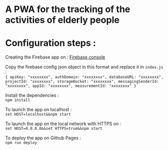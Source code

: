# A PWA for the tracking of the activities of elderly people

# Configuration steps :

Creating the Firebase app on :
[Firebase console](https://console.firebase.google.com/)

Copy the firebase config json object in this format and replace it in `index.js` :  
`{
  apiKey: "xxxxxxxx",
  authDomain: "xxxxxxxx",
  databaseURL: "xxxxxxxx",
  projectId: "xxxxxxxx",
  storageBucket: "xxxxxxxx",
  messagingSenderId: "xxxxxxxx",
  appId: "xxxxxxxx",
  measurementId: "xxxxxxxx"
}`

Install the dependencies :  
`npm install`

To launch the app on localhost :  
`set HOST=localhost&&npm start`

To launch the app on the local network with HTTPS on :  
`set HOST=0.0.0.0&&set HTTPS=true&&npm start`

To deploy the app on Github Pages :  
`npm run deploy`